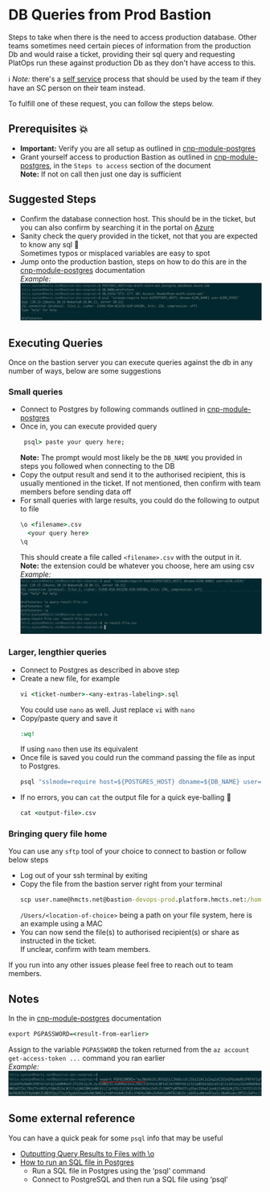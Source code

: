 # DB Queries from Prod Bastion

Steps to take when there is the need to access production database.
Other teams sometimes need certain pieces of information from the production Db and would raise
a ticket, providing their sql query and requesting PlatOps run these against
production Db as they don't have access to this.

ℹ️ *Note:* there's a [self service](https://tools.hmcts.net/confluence/display/DTSPO/%5BSelf-Service%5D+Database) process that should be used by the team if they have an SC person on their team instead.

To fulfill one of these request, you can follow the steps below.

## Prerequisites 💥
* **Important:** Verify you are all setup as outlined in [cnp-module-postgres](https://github.com/hmcts/cnp-module-postgres#production)
* Grant yourself access to production Bastion as outlined in [cnp-module-postgres](https://github.com/hmcts/cnp-module-postgres#production), in the `Steps to access` section of the document <br>
  **Note:** If not on call then just one day is sufficient

## Suggested Steps

* Confirm the database connection host. This should be in the ticket, but you can also confirm by searching it in the portal on [Azure](https://portal.azure.com/#home) <br>
* Sanity check the query provided in the ticket, not that you are expected to know any sql 🤥 <br>
  Sometimes typos or misplaced variables are easy to spot
* Jump onto the production bastion, steps on how to do this are in the [cnp-module-postgres](https://github.com/hmcts/cnp-module-postgres#production)  documentation <br>
  _Example:_<br>
  ![Connecting to DB](../images/connecting.png)

## Executing Queries
Once on the bastion server you can execute queries against the db in any number of ways, below are some suggestions

### Small queries

* Connect to  Postgres by following commands outlined in [cnp-module-postgres](https://github.com/hmcts/cnp-module-postgres#production) <br>
* Once in, you can execute provided query
  ```cmd
   psql> paste your query here;
  ```
  **Note:** The prompt would most likely be the `DB_NAME` you provided in steps you followed when connecting to the DB
* Copy the output result and send it to the authorised recipient, this is usually mentioned in the ticket. If not mentioned, then confirm with team members before sending data off  
* For small queries with large results, you could do the following to output to file
  ```cmd
  \o <filename>.csv
    <your query here>
  \q
   ```
  This should create a file called `<filename>.csv` with the output in it. <br>
  **Note:** the extension could be whatever you choose, here am using csv <br>
  _Example:_<br>
  ![Output to file](../images/query-output.png)

### Larger, lengthier queries

* Connect to Postgres as described in above step
* Create a new file, for example
  ```cmd
  vi <ticket-number>-<any-extras-labeling>.sql
  ```
  You could use `nano` as well. Just replace `vi` with `nano`
* Copy/paste query and save it
  ```cmd 
  :wq!
  ```
  If using `nano` then use its equivalent
* Once file is saved you could run the command passing the file as input to Postgres.
  ```cmd 
  psql "sslmode=require host=${POSTGRES_HOST} dbname=${DB_NAME} user=${DB_USER}" -o DTSPO-2766-result.csv < DTSPO-2766-get-case-data.sql
  ```
* If no errors, you can `cat` the output file for a quick eye-balling 👀
  ```cmd 
  cat <output-file>.csv
  ```

### Bringing query file home
You can use any `sftp` tool of your choice to connect to bastion or follow below steps

* Log out of your ssh terminal by exiting
* Copy the file from the bastion server right from your terminal
  ```cmd 
  scp user.name@hmcts.net@bastion-devops-prod.platform.hmcts.net:/home/user.name/DTSPO-2766-result.csv /Users/<location-of-choice>
  ```
  `/Users/<location-of-choice>` being a path on your file system, here is an example using a MAC
* You can now send the file(s) to authorised recipient(s) or share as instructed in the ticket.<br> 
  If unclear, confirm with team members.
  
If you run into any other issues please feel free to reach out to team members.

## Notes
In the in [cnp-module-postgres](https://github.com/hmcts/cnp-module-postgres#production) documentation
```cmd
export PGPASSWORD=<result-from-earlier>
```
Assign to the variable `PGPASSWORD` the token returned from the `az account get-access-token ...` command you ran earlier <br>
_Example:_<br>
![Token to Password](../images/assign-to-password-var.png)

## Some external reference

You can have a quick peak for some `psql` info that may be useful
* [Outputting Query Results to Files with \o](https://dataschool.com/learn-sql/outputting-query-results-to-files-with-o/)
* [How to run an SQL file in Postgres](https://kb.objectrocket.com/postgresql/how-to-run-an-sql-file-in-postgres-846)
  - Run a SQL file in Postgres using the ‘psql’ command 
  - Connect to PostgreSQL and then run a SQL file using ‘psql’
